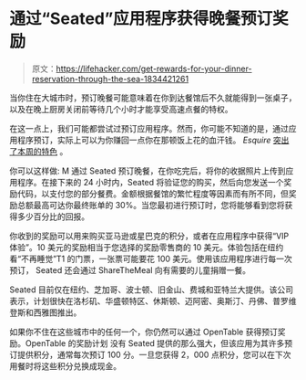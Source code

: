 # 通过“Seated”应用程序获得晚餐预订奖励

> 原文：<https://lifehacker.com/get-rewards-for-your-dinner-reservation-through-the-sea-1834421261>

当你住在大城市时，预订晚餐可能意味着在你到达餐馆后不久就能得到一张桌子，以及在晚上厨房关闭前等待几个小时才能享受高速点餐的特权。



在这一点上，我们可能都尝试过预订应用程序。然而，你可能不知道的是，通过应用程序预订，实际上可以为你赚回一点你在那顿饭上花的血汗钱。 *Esquire* [突出了本周的特色](https://www.esquire.com/food-drink/a27256626/seated-restaurant-reservation-app/) 。

你可以这样做: M 通过 Seated 预订晚餐，在你吃完后，将你的收据照片上传到应用程序。在接下来的 24 小时内，Seated 将验证您的购买，然后向您发送一个奖励代码，以支付您的部分餐费。金额根据餐馆的繁忙程度等因素而有所不同，但奖励总额最高可达你最终账单的 30%。当您最初进行预订时，您将能够看到您将获得多少百分比的回报。

你收到的奖励可以用来购买亚马逊或星巴克的积分，或者在应用程序中获得“VIP 体验”。10 美元的奖励相当于您选择的奖励零售商的 10 美元。体验包括在纽约看“不再睡觉”T1 的门票，一张票可能要花 100 美元。使用该应用程序进行每一次预订， Seated 还会通过 ShareTheMeal 向有需要的儿童捐赠一餐。

Seated 目前仅在纽约、芝加哥、波士顿、旧金山、费城和亚特兰大提供。该公司表示，计划很快在洛杉矶、华盛顿特区、休斯顿、迈阿密、奥斯汀、丹佛、普罗维登斯和西雅图推出。

如果你不住在这些城市中的任何一个，你仍然可以通过 OpenTable 获得预订奖励。OpenTable 的奖励计划 没有 Seated 提供的那么强大，但该应用为其许多预订提供积分，通常每次预订 100 分。一旦您获得 2，000 点积分，您可以在下次用餐时将这些积分兑换成现金。